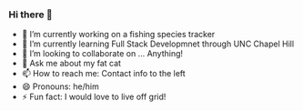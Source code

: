 ### Hi there 👋

- 🔭 I’m currently working on a fishing species tracker
- 🌱 I’m currently learning Full Stack Developmnet through UNC Chapel Hill
- 👯 I’m looking to collaborate on ... Anything!
- 💬 Ask me about my fat cat
- 📫 How to reach me: Contact info to the left 
- 😄 Pronouns: he/him
- ⚡ Fun fact: I would love to live off grid!
